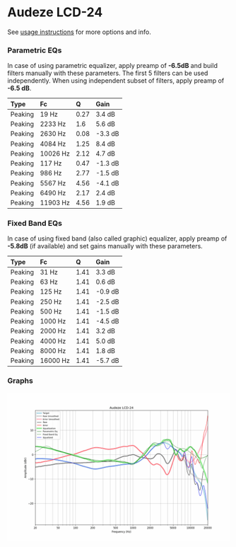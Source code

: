 # Audeze LCD-24
See [usage instructions](https://github.com/jaakkopasanen/AutoEq#usage) for more options and info.

### Parametric EQs
In case of using parametric equalizer, apply preamp of **-6.5dB** and build filters manually
with these parameters. The first 5 filters can be used independently.
When using independent subset of filters, apply preamp of **-6.5 dB**.

| Type    | Fc       |    Q | Gain    |
|:--------|:---------|:-----|:--------|
| Peaking | 19 Hz    | 0.27 | 3.4 dB  |
| Peaking | 2233 Hz  | 1.6  | 5.6 dB  |
| Peaking | 2630 Hz  | 0.08 | -3.3 dB |
| Peaking | 4084 Hz  | 1.25 | 8.4 dB  |
| Peaking | 10026 Hz | 2.12 | 4.7 dB  |
| Peaking | 117 Hz   | 0.47 | -1.3 dB |
| Peaking | 986 Hz   | 2.77 | -1.5 dB |
| Peaking | 5567 Hz  | 4.56 | -4.1 dB |
| Peaking | 6490 Hz  | 2.17 | 2.4 dB  |
| Peaking | 11903 Hz | 4.56 | 1.9 dB  |

### Fixed Band EQs
In case of using fixed band (also called graphic) equalizer, apply preamp of **-5.8dB**
(if available) and set gains manually with these parameters.

| Type    | Fc       |    Q | Gain    |
|:--------|:---------|:-----|:--------|
| Peaking | 31 Hz    | 1.41 | 3.3 dB  |
| Peaking | 63 Hz    | 1.41 | 0.6 dB  |
| Peaking | 125 Hz   | 1.41 | -0.9 dB |
| Peaking | 250 Hz   | 1.41 | -2.5 dB |
| Peaking | 500 Hz   | 1.41 | -1.5 dB |
| Peaking | 1000 Hz  | 1.41 | -4.5 dB |
| Peaking | 2000 Hz  | 1.41 | 3.2 dB  |
| Peaking | 4000 Hz  | 1.41 | 5.0 dB  |
| Peaking | 8000 Hz  | 1.41 | 1.8 dB  |
| Peaking | 16000 Hz | 1.41 | -5.7 dB |

### Graphs
![](./Audeze%20LCD-24.png)